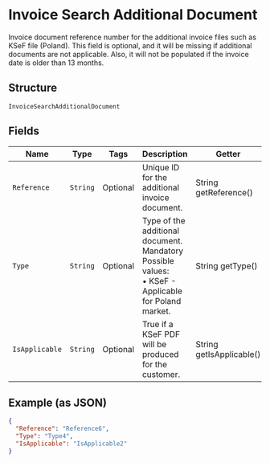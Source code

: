 
# Invoice Search Additional Document

Invoice document reference number for the additional invoice files such as KSeF file (Poland). This field is optional, and it will be missing if additional documents are not applicable. Also, it will not be populated if the invoice date is older than 13 months.

## Structure

`InvoiceSearchAdditionalDocument`

## Fields

| Name | Type | Tags | Description | Getter | Setter |
|  --- | --- | --- | --- | --- | --- |
| `Reference` | `String` | Optional | Unique ID for the additional invoice document. | String getReference() | setReference(String reference) |
| `Type` | `String` | Optional | Type of the additional document.<br>Mandatory<br>Possible values:<br>•    KSeF - Applicable for Poland market. | String getType() | setType(String type) |
| `IsApplicable` | `String` | Optional | True if a KSeF PDF will be produced for the customer. | String getIsApplicable() | setIsApplicable(String isApplicable) |

## Example (as JSON)

```json
{
  "Reference": "Reference6",
  "Type": "Type4",
  "IsApplicable": "IsApplicable2"
}
```

